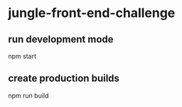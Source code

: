 # jungle-front-end-challenge

## run development mode
npm start

## create production builds
npm run build

